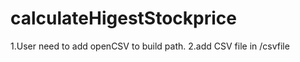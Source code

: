 calculateHigestStockprice
=========================
1.User need to add openCSV to build path.
2.add CSV file in /csvfile

